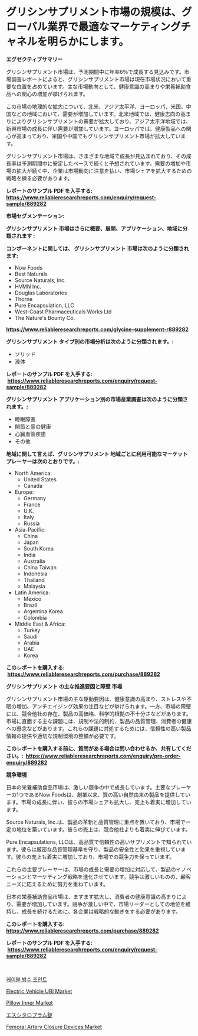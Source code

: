 <p><h1>グリシンサプリメント市場の規模は、グローバル業界で最適なマーケティングチャネルを明らかにします。</h1></p><p><strong>エグゼクティブサマリー</strong></p>
<p><p>グリシンサプリメント市場は、予測期間中に年率6％で成長する見込みです。市場調査レポートによると、グリシンサプリメント市場は現在市場状況において重要な位置を占めています。主な市場動向として、健康意識の高まりや栄養補助食品への関心の増加が挙げられます。</p><p>この市場の地理的な拡大について、北米、アジア太平洋、ヨーロッパ、米国、中国などの地域において、需要が増加しています。北米地域では、健康志向の高まりによりグリシンサプリメントの需要が拡大しており、アジア太平洋地域では、新興市場の成長に伴い需要が増加しています。ヨーロッパでは、健康製品への関心が高まっており、米国や中国でもグリシンサプリメント市場が拡大しています。</p><p>グリシンサプリメント市場は、さまざまな地域で成長が見込まれており、その成長率は予測期間中に安定したペースで続くと予想されています。需要の増加や市場の拡大が続く中、企業は市場動向に注意を払い、市場シェアを拡大するための戦略を練る必要があります。</p></p>
<p><strong>レポートのサンプル PDF を入手する: <a href="https://www.reliableresearchreports.com/enquiry/request-sample/889282">https://www.reliableresearchreports.com/enquiry/request-sample/889282</a></strong></p>
<p><strong>市場セグメンテーション:</strong></p>
<p><strong> グリシンサプリメント 市場はさらに概要、展開、アプリケーション、地域に分類されます :</strong></p>
<p><strong>コンポーネントに関しては、 グリシンサプリメント 市場は次のように分類されます: &nbsp;</strong></p>
<p><ul><li>Now Foods</li><li>Best Naturals</li><li>Source Naturals, Inc.</li><li>HVMN Inc.</li><li>Douglas Laboratories</li><li>Thorne</li><li>Pure Encapsulation, LLC</li><li>West-Coast Pharmaceuticals Works Ltd</li><li>The Nature's Bounty Co.</li></ul></p>
<p><strong><a href="https://www.reliableresearchreports.com/glycine-supplement-r889282">https://www.reliableresearchreports.com/glycine-supplement-r889282</a></strong></p>
<p><strong> グリシンサプリメント タイプ別の市場分析は次のように分類されます。:</strong></p>
<p><ul><li>ソリッド</li><li>液体</li></ul></p>
<p><strong>レポートのサンプル PDF を入手する: &nbsp;<a href="https://www.reliableresearchreports.com/enquiry/request-sample/889282">https://www.reliableresearchreports.com/enquiry/request-sample/889282</a></strong></p>
<p><strong> グリシンサプリメント アプリケーション別の市場産業調査は次のように分類されます。:</strong></p>
<p><ul><li>睡眠障害</li><li>関節と骨の健康</li><li>心臓血管疾患</li><li>その他</li></ul></p>
<p><strong>地域に関して言えば、グリシンサプリメント 地域ごとに利用可能なマーケットプレーヤーは次のとおりです。:</strong></p>
<p><ul>
    <li>
        North America:
        <ul>
            <li>United States</li>
            <li>Canada</li>
        </ul>
    </li>
    <li>
        Europe:
        <ul>
            <li>Germany</li>
            <li>France</li>
            <li>U.K.</li>
            <li>Italy</li>
            <li>Russia</li>
        </ul>
    </li>
    <li>
        Asia-Pacific:
        <ul>
            <li>China</li>
            <li>Japan</li>
            <li>South Korea</li>
            <li>India</li>
            <li>Australia</li>
            <li>China Taiwan</li>
            <li>Indonesia</li>
            <li>Thailand</li>
            <li>Malaysia</li>
        </ul>
    </li>
    <li>
        Latin America:
        <ul>
            <li>Mexico</li>
            <li>Brazil</li>
            <li>Argentina Korea</li>
            <li>Colombia</li>
        </ul>
    </li>
    <li>
        Middle East & Africa:
        <ul>
            <li>Turkey</li>
            <li>Saudi</li>
            <li>Arabia</li>
            <li>UAE</li>
            <li>Korea</li>
        </ul>
    </li>
    </ul></p>
<p><strong>このレポートを購入する: &nbsp;<a href="https://www.reliableresearchreports.com/purchase/889282">https://www.reliableresearchreports.com/purchase/889282</a></strong></p>
<p><strong>グリシンサプリメント の主な推進要因と障壁 市場</strong></p>
<p><p>グリシンサプリメント市場の主な駆動要因は、健康意識の高まり、ストレスや不眠の増加、アンチエイジング効果の注目などが挙げられます。一方、市場の障壁には、競合他社の存在、製品の高価格、科学的根拠の不十分さなどがあります。市場に直面する主な課題には、規制や法的制約、製品の品質管理、消費者の健康への懸念などがあります。これらの課題に対処するためには、信頼性の高い製品情報の提供や適切な規制環境の整備が必要です。</p></p>
<p><strong>このレポートを購入する前に、質問がある場合は問い合わせるか、共有してください。:&nbsp; <a href="https://www.reliableresearchreports.com/enquiry/pre-order-enquiry/889282">https://www.reliableresearchreports.com/enquiry/pre-order-enquiry/889282</a></strong></p>
<p><strong>競争環境</strong></p>
<p><p>日本の栄養補助食品市場は、激しい競争の中で成長しています。主要なプレーヤーの1つであるNow Foodsは、創業以来、質の高い自然由来の製品を提供しています。市場の成長に伴い、彼らの市場シェアも拡大し、売上も着実に増加しています。</p><p>Source Naturals, Inc.は、製品の革新と品質管理に重点を置いており、市場で一定の地位を築いています。彼らの売上は、競合他社よりも着実に伸びています。</p><p>Pure Encapsulations, LLCは、高品質で信頼性の高いサプリメントで知られています。彼らは厳密な品質管理基準を守り、製品の安全性と効果を重視しています。彼らの売上も着実に増加しており、市場での競争力を保っています。</p><p>これらの主要プレーヤーは、市場の成長と需要の増加に対応して、製品のイノベーションとマーケティング戦略を進化させています。競争は激しいものの、顧客ニーズに応えるために努力を重ねています。</p><p>日本の栄養補助食品市場は、ますます拡大し、消費者の健康意識の高まりにより、需要が増加しています。競争が激しい中で、市場リーダーとしての地位を維持し、成長を続けるために、各企業は戦略的な動きをする必要があります。</p></p>
<p><strong>このレポートを購入する: &nbsp; <a href="https://www.reliableresearchreports.com/purchase/889282">https://www.reliableresearchreports.com/purchase/889282</a></strong></p>
<p><strong>レポートのサンプル PDF を入手する: &nbsp;<a href="https://www.reliableresearchreports.com/enquiry/request-sample/889282">https://www.reliableresearchreports.com/enquiry/request-sample/889282</a></strong><strong></strong></p>
<p>&nbsp;</p>
<p><p><a href="https://github.com/rcabello548/Market-Research-Report-List-1/blob/main/230303361531.md">케이블 방수 조인트</a></p><p><a href="https://github.com/luckyshygirl/Market-Research-Report-List-4/blob/main/electric-vehicle-ubi-market.md">Electric Vehicle UBI Market</a></p><p><a href="https://issuu.com/reportprime-2/docs/pillow-inner-market-size-2030.pptx">Pillow Inner Market</a></p><p><a href="https://github.com/roulaayoub-saad/Market-Research-Report-List-1/blob/main/293136762200.md">エスシタロプラム錠</a></p><p><a href="https://www.linkedin.com/pulse/decoding-femoral-artery-closure-devices-market-metrics-vugke?trackingId=iNAOTdZ8rDFqxXIgI2XC%2FA%3D%3D">Femoral Artery Closure Devices Market</a></p></p>